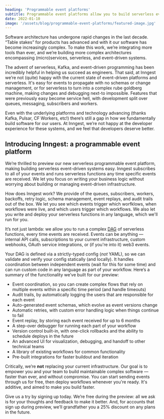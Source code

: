 ```yaml
---
heading: 'Programmable event platforms'
subtitle: Programmable event platforms allow you to build serverless event-driven systems in minutes.  Here's an introduction to them.
date: 2022-01-10
image: '/assets/blog/programmable-event-platforms/featured-image.jpg'
---
```


Software architecture has undergone rapid changes in the last decade. “Table stakes” for products has advanced and with it our software has become increasingly complex. To make this work, we’re integrating more tools than ever, and we’re building more complex architectures encompassing (micro)services, serverless, and event-driven systems.

The advent of serverless, Kafka, and event-driven programming has been incredibly helpful in helping us succeed as engineers. That said, at Inngest we’re not (quite) happy with the current state of event-driven platforms and serverless. It's easy for events to propagate with no schemas or change management, or for serverless to turn into a complex rube goldberg machine, making changes and debugging next-to impossible. Features that were previously easy become service hell, with development split over queues, messaging, subscribers and workers.

Even with the underlying platforms and technology advancing (thanks Kafka, Pulsar, CF Workers, etc!) there’s still a gap in how we fundamentally build software for our users. At Inngest, we’re not happy at the developer experience for these systems, and we feel that developers deserve better.

## Introducing Inngest: a programmable event platform

We’re thrilled to preview our new serverless programmable event platform, making building serverless event-driven systems easy. Inngest subscribes to all of your events and runs serverless functions any time specific events are received. We let you focus on writing your business logic without worrying about building or managing event-driven infrastructure.

How does Inngest work? We provide of the queues, subscribers, workers, backoffs, retry logic, schema management, event replays, and audit trails out of the box. We let you see which events trigger which worfklows, when workflows were live, and which users trigger which workflows. We also let you write and deploy your serverless functions in any language, which we'll run for you.

It’s not just lambda: we allow you to run a complex [DAG](https://en.wikipedia.org/wiki/Directed_acyclic_graph) of serverless functions, every time events are received. Events can be anything — internal API calls, subscriptions to your current infrastructure, custom webhooks, OAuth service integrations, or (if you're into it) web3 events.

Your DAG is defined via a strictly-typed config (_not_ YAML), so we can validate and verify your config statically (and locally). It handles coordination between independent events (wait for this for some time) and can run custom code in any language as part of your workflow. Here’s a summary of the functionality we’ve built for our preview:

- Event coordination, so you can create complex flows that rely on multiple events within a specific time period (and handle timeouts)
- Audit trails, by automatically logging the users that are responsible for each event
- Auto-generated event schemas, which evolve as event versions change
- Automatic retries, with custom error handling logic when things continue to fail
- Event replay, by storing each event received for up to 6 months
- A step-over debugger for running each part of your workflow
- Version control built-in, with one-click rollbacks and the ability to schedule deploys in the future
- An advanced UI for visualization, debugging, and handoff to other technical teams
- A library of existing workflows for common functionality
- Pre-built integrations for faster buildout and iteration

Critically, we’re **not** replacing your current infrastructure. Our goal is to empower you and your team to build maintainable complex software — faster than ever, and without compromise. You can start sending events through us for free, then deploy workflows whenever you're ready. It's additive, and aimed to make you build faster.

Give us a try by signing up today. We’re free during the preview: all we ask is for your thoughts and feedback to make it better. And, for accounts that sign up during preview, we’ll grandfather you a 25% discount on any plans in the future.
